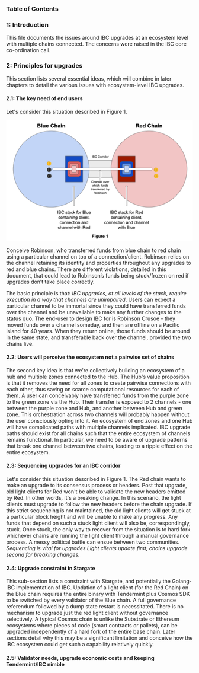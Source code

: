 ### Table of Contents


### 1: Introduction 
This file documents the issues around IBC upgrades at an ecosystem level with multiple chains connected. The concerns were raised in the IBC core co-ordination call.

### 2: Principles for upgrades
This section lists several essential ideas, which will combine in later chapters to detail the various issues with ecosystem-level IBC upgrades.

#### 2.1: The key need of end users
Let's consider this situation described in Figure 1.

![](diagrams/Upgrades_figure_one.png)

Conceive Robinson, who transferred funds from blue chain to red chain using a particular channel on top of a connection/client. Robinson relies on the channel retaining its identity and properties throughout any upgrades to red and blue chains. There are different violations, detailed in this document, that could lead to Robinson’s funds being stuck/frozen on red if upgrades don’t take place correctly.

The basic principle is that: *IBC upgrades, at all levels of the stack, require execution in a way that channels are unimpaired*. Users can expect a particular channel to be immortal since they could have transferred funds over the channel and be unavailable to make any further changes to the status quo. The end-user to design IBC for is Robinson Crusoe - they moved funds over a channel someday, and then are offline on a Pacific island for 40 years. When they return online, those funds should be around in the same state, and transferable back over the channel, provided the two chains live.

#### 2.2: Users will perceive the ecosystem not a pairwise set of chains
The second key idea is that we're collectively building an ecosystem of a hub and multiple zones connected to the Hub. The Hub's value proposition is that it removes the need for all zones to create pairwise connections with each other, thus saving on scarce computational resources for each of them. A user can conceivably have transferred funds from the purple zone to the green zone via the Hub. Their transfer is exposed to 2 channels - one between the purple zone and Hub, and another between Hub and green zone. This orchestration across two channels will probably happen without the user consciously opting into it. An ecosystem of end zones and one Hub will have complicated paths with multiple channels implicated. IBC upgrade paths should exist for all chains such that the entire ecosystem of channels remains functional. In particular, we need to be aware of upgrade patterns that break one channel between two chains, leading to a ripple effect on the entire ecosystem.

#### 2.3: Sequencing upgrades for an IBC corridor
Let's consider this situation described in Figure 1. The Red chain wants to make an upgrade to its consensus process or headers. Post that upgrade, old light clients for Red won't be able to validate the new headers emitted by Red. In other words, it's a breaking change. In this scenario, the light clients must upgrade to follow the new headers before the chain upgrade. If this strict sequencing is not maintained, the old light clients will get stuck at a particular block height and will be unable to make any progress. Any funds that depend on such a stuck light client will also be, correspondingly, stuck. Once stuck, the only way to recover from the situation is to hard fork whichever chains are running the light client through a manual governance process. A messy political battle can ensue between two communities. *Sequencing is vital for upgrades Light clients update first, chains upgrade second for breaking changes.*

#### 2.4: Upgrade constraint in Stargate
This sub-section lists a constraint with Stargate, and potentially the Golang-IBC implementation of IBC. Updation of a light client (for the Red Chain) on the Blue chain requires the entire binary with Tendermint plus Cosmos SDK to be switched by every validator of the Blue chain. A full governance referendum followed by a dump state restart is necessitated. There is no mechanism to upgrade just the red light client without governance selectively. A typical Cosmos chain is unlike the Substrate or Ethereum ecosystems where pieces of code (smart contracts or pallets), can be upgraded independently of a hard fork of the entire base chain. Later sections detail why this may be a significant limitation and conceive how the IBC ecosystem could get such a capability relatively quickly.

#### 2.5: Validator needs, upgrade economic costs and keeping Tendermint/IBC nimble
